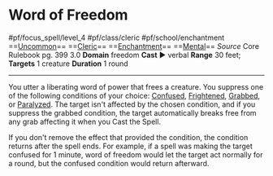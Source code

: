 # Word of Freedom
#pf/focus_spell/level_4 #pf/class/cleric #pf/school/enchantment 
==[Uncommon](../../../Traits/Uncommon.md)== ==[Cleric](../../../Traits/Cleric.md)== ==[Enchantment](../../../Traits/Enchantment.md)== ==[Mental](../../../Traits/Mental.md)==
*Source* Core Rulebook pg. 399 3.0
**Domain** freedom
**Cast** ► verbal
**Range** 30 feet; **Targets** 1 creature
**Duration** 1 round

---
You utter a liberating word of power that frees a creature. You suppress one of the following conditions of your choice: [Confused](../../../Conditions/Confused.md), [Frightened](../../../Conditions/Frightened.md), [Grabbed](../../../Conditions/Grabbed.md), or [Paralyzed](../../../Conditions/Paralyzed.md). The target isn't affected by the chosen condition, and if you suppress the grabbed condition, the target automatically breaks free from any grab affecting it when you Cast the Spell.

If you don't remove the effect that provided the condition, the condition returns after the spell ends. For example, if a spell was making the target confused for 1 minute, word of freedom would let the target act normally for a round, but the confused condition would return afterward.